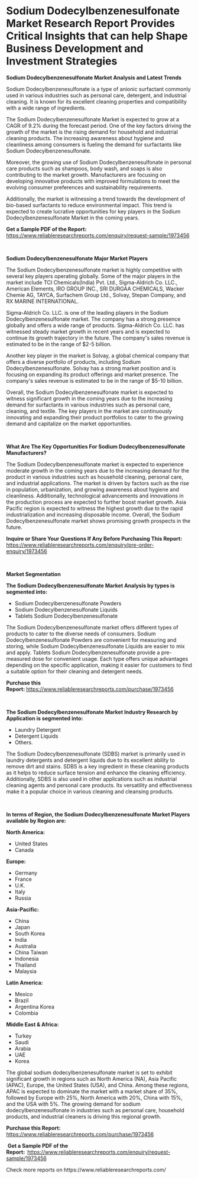 <p><h1>Sodium Dodecylbenzenesulfonate Market Research Report Provides Critical Insights that can help Shape Business Development and Investment Strategies</h1></p><p><strong>Sodium Dodecylbenzenesulfonate Market Analysis and Latest Trends</strong></p>
<p><p>Sodium Dodecylbenzenesulfonate is a type of anionic surfactant commonly used in various industries such as personal care, detergent, and industrial cleaning. It is known for its excellent cleaning properties and compatibility with a wide range of ingredients.</p><p>The Sodium Dodecylbenzenesulfonate Market is expected to grow at a CAGR of 9.2% during the forecast period. One of the key factors driving the growth of the market is the rising demand for household and industrial cleaning products. The increasing awareness about hygiene and cleanliness among consumers is fueling the demand for surfactants like Sodium Dodecylbenzenesulfonate.</p><p>Moreover, the growing use of Sodium Dodecylbenzenesulfonate in personal care products such as shampoos, body wash, and soaps is also contributing to the market growth. Manufacturers are focusing on developing innovative products with improved formulations to meet the evolving consumer preferences and sustainability requirements.</p><p>Additionally, the market is witnessing a trend towards the development of bio-based surfactants to reduce environmental impact. This trend is expected to create lucrative opportunities for key players in the Sodium Dodecylbenzenesulfonate Market in the coming years.</p></p>
<p><strong>Get a Sample PDF of the Report:&nbsp;</strong> <a href="https://www.reliableresearchreports.com/enquiry/request-sample/1973456">https://www.reliableresearchreports.com/enquiry/request-sample/1973456</a></p>
<p>&nbsp;</p>
<p><strong>Sodium Dodecylbenzenesulfonate Major Market Players</strong></p>
<p><p>The Sodium Dodecylbenzenesulfonate market is highly competitive with several key players operating globally. Some of the major players in the market include TCI Chemicals(India) Pvt. Ltd., Sigma-Aldrich Co. LLC., American Elements, IRO GROUP INC., SRI DURGAA CHEMICALS, Wacker Chemie AG, TAYCA, Surfachem Group Ltd., Solvay, Stepan Company, and RX MARINE INTERNATIONAL.</p><p>Sigma-Aldrich Co. LLC. is one of the leading players in the Sodium Dodecylbenzenesulfonate market. The company has a strong presence globally and offers a wide range of products. Sigma-Aldrich Co. LLC. has witnessed steady market growth in recent years and is expected to continue its growth trajectory in the future. The company's sales revenue is estimated to be in the range of $2-5 billion.</p><p>Another key player in the market is Solvay, a global chemical company that offers a diverse portfolio of products, including Sodium Dodecylbenzenesulfonate. Solvay has a strong market position and is focusing on expanding its product offerings and market presence. The company's sales revenue is estimated to be in the range of $5-10 billion.</p><p>Overall, the Sodium Dodecylbenzenesulfonate market is expected to witness significant growth in the coming years due to the increasing demand for surfactants in various industries such as personal care, cleaning, and textile. The key players in the market are continuously innovating and expanding their product portfolios to cater to the growing demand and capitalize on the market opportunities.</p></p>
<p>&nbsp;</p>
<p><strong>What Are The Key Opportunities For Sodium Dodecylbenzenesulfonate Manufacturers?</strong></p>
<p><p>The Sodium Dodecylbenzenesulfonate market is expected to experience moderate growth in the coming years due to the increasing demand for the product in various industries such as household cleaning, personal care, and industrial applications. The market is driven by factors such as the rise in population, urbanization, and growing awareness about hygiene and cleanliness. Additionally, technological advancements and innovations in the production process are expected to further boost market growth. Asia Pacific region is expected to witness the highest growth due to the rapid industrialization and increasing disposable income. Overall, the Sodium Dodecylbenzenesulfonate market shows promising growth prospects in the future.</p></p>
<p><strong>Inquire or Share Your Questions If Any Before Purchasing This Report:</strong> <a href="https://www.reliableresearchreports.com/enquiry/pre-order-enquiry/1973456">https://www.reliableresearchreports.com/enquiry/pre-order-enquiry/1973456</a></p>
<p>&nbsp;</p>
<p><strong>Market Segmentation</strong></p>
<p><strong>The Sodium Dodecylbenzenesulfonate Market Analysis by types is segmented into:</strong></p>
<p><ul><li>Sodium Dodecylbenzenesulfonate Powders</li><li>Sodium Dodecylbenzenesulfonate Liquids</li><li>Tablets Sodium Dodecylbenzenesulfonate</li></ul></p>
<p><p>The Sodium Dodecylbenzenesulfonate market offers different types of products to cater to the diverse needs of consumers. Sodium Dodecylbenzenesulfonate Powders are convenient for measuring and storing, while Sodium Dodecylbenzenesulfonate Liquids are easier to mix and apply. Tablets Sodium Dodecylbenzenesulfonate provide a pre-measured dose for convenient usage. Each type offers unique advantages depending on the specific application, making it easier for customers to find a suitable option for their cleaning and detergent needs.</p></p>
<p><strong>Purchase this Report:&nbsp;</strong><a href="https://www.reliableresearchreports.com/purchase/1973456">https://www.reliableresearchreports.com/purchase/1973456</a></p>
<p>&nbsp;</p>
<p><strong>The Sodium Dodecylbenzenesulfonate Market Industry Research by Application is segmented into:</strong></p>
<p><ul><li>Laundry Detergent</li><li>Detergent Liquids</li><li>Others.</li></ul></p>
<p><p> The Sodium Dodecylbenzenesulfonate (SDBS) market is primarily used in laundry detergents and detergent liquids due to its excellent ability to remove dirt and stains. SDBS is a key ingredient in these cleaning products as it helps to reduce surface tension and enhance the cleaning efficiency. Additionally, SDBS is also used in other applications such as industrial cleaning agents and personal care products. Its versatility and effectiveness make it a popular choice in various cleaning and cleansing products.</p></p>
<p>&nbsp;</p>
<p><strong>In terms of Region, the Sodium Dodecylbenzenesulfonate Market Players available by Region are:</strong></p>
<p>
    <p> <strong> North America: </strong>
        <ul>
            <li>United States</li>
            <li>Canada</li>
        </ul>
        </p> 
    <p> <strong> Europe: </strong>
        <ul>
            <li>Germany</li>
            <li>France</li>
            <li>U.K.</li>
            <li>Italy</li>
            <li>Russia</li>
        </ul>
        </p> 
    <p> <strong> Asia-Pacific: </strong>
        <ul>
            <li>China</li>
            <li>Japan</li>
            <li>South Korea</li>
            <li>India</li>
            <li>Australia</li>
            <li>China Taiwan</li>
            <li>Indonesia</li>
            <li>Thailand</li>
            <li>Malaysia</li>
        </ul>
        </p> 
    <p> <strong> Latin America: </strong>
        <ul>
            <li>Mexico</li>
            <li>Brazil</li>
            <li>Argentina Korea</li>
            <li>Colombia</li>
        </ul>
        </p> 
    <p> <strong> Middle East & Africa: </strong>
        <ul>
            <li>Turkey</li>
            <li>Saudi</li>
            <li>Arabia</li>
            <li>UAE</li>
            <li>Korea</li>
        </ul>
    </p>
    </p>
<p><p>The global sodium dodecylbenzenesulfonate market is set to exhibit significant growth in regions such as North America (NA), Asia Pacific (APAC), Europe, the United States (USA), and China. Among these regions, APAC is expected to dominate the market with a market share of 35%, followed by Europe with 25%, North America with 20%, China with 15%, and the USA with 5%. The growing demand for sodium dodecylbenzenesulfonate in industries such as personal care, household products, and industrial cleaners is driving this regional growth.</p></p>
<p><strong>Purchase this Report: </strong><a href="https://www.reliableresearchreports.com/purchase/1973456">https://www.reliableresearchreports.com/purchase/1973456</a></p>
<p>&nbsp;<strong>Get a Sample PDF of the Report:&nbsp;&nbsp;</strong><a href="https://www.reliableresearchreports.com/enquiry/request-sample/1973456">https://www.reliableresearchreports.com/enquiry/request-sample/1973456</a></p>
<p><strong></strong></p>
<p>Check more reports on https://www.reliableresearchreports.com/</p>